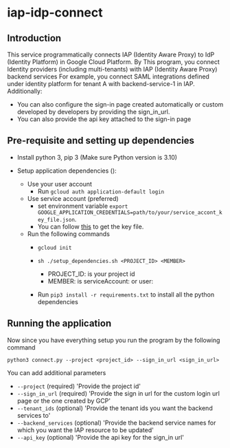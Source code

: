 # iap-idp-connect

## Introduction

This service programmatically connects IAP (Identity Aware Proxy) to IdP (Identity Platform) in Google Cloud Platform.
By This program, you connect Identity providers (including multi-tenants) with IAP (Identity Aware Proxy) backend services
For example, you connect SAML integrations defined under identity platform for tenant A with backend-service-1 in IAP.
Additionally:
* You can also configure the sign-in page created automatically or custom developed by developers by providing the sign_in_url.
* You can also provide the api key attached to the sign-in page


## Pre-requisite and setting up dependencies

* Install python 3, pip 3 (Make sure Python version is 3.10)
* Setup application dependencies ():

  * Use your user account
    - Run `gcloud auth application-default login`
  * Use service account (preferred)
    - set environment variable `export GOOGLE_APPLICATION_CREDENTIALS=path/to/your/service_accont_key_file.json`.
    - You can follow [this](https://developers.google.com/workspace/guides/create-credentials#create_credentials_for_a_service_account) to get the key file. 
  * Run the following commands
    * `gcloud init`
    * `sh ./setup_dependencies.sh <PROJECT_ID> <MEMBER>`
       
        - PROJECT_ID:  is your project id
        - MEMBER: is serviceAccount:<service account email> or user:<your user id>
    * Run `pip3 install -r requirements.txt` to install all the python dependencies
    
  
## Running the application

Now since you have everything setup you run the program by the following command

`python3 connect.py --project <project_id> --sign_in_url <sign_in_url>`


You can add additional parameters


* `--project` (required) 'Provide the project id'
* `--sign_in_url` (required) 'Provide the sign in url for the custom login url page or the one created by GCP'
* `--tenant_ids` (optional) 'Provide the tenant ids you want the backend services to'
* `--backend_services` (optional) 'Provide the backend service names for which you want the IAP resource to be updated'
* `--api_key` (optional) 'Provide the api key for the sign_in url'





